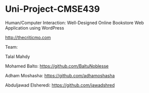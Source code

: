 # Uni-Project-CMSE439
Human/Computer Interaction: Well-Designed Online Bookstore Web Application using WordPress

http://thecriticmo.com

Team:

Talal Mahdy

Mohamed Balto: https://github.com/BaltuNoblesse

Adham Moshasha: https://github.com/adhamoshasha

Abduljawad Elsheredi: https://github.com/jawadshred

